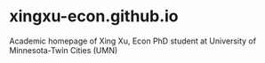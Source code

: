 # xingxu-econ.github.io
Academic homepage of Xing Xu, Econ PhD student at University of Minnesota-Twin Cities (UMN)
